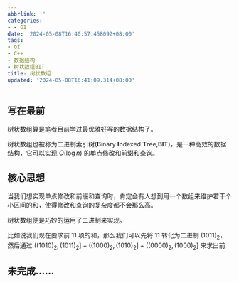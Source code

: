 ```yaml
---
abbrlink: ''
categories:
- - OI
date: '2024-05-08T16:40:57.458092+08:00'
tags:
- OI
- C++
- 数据结构
- 树状数组BIT
title: 树状数组
updated: '2024-05-08T16:41:09.314+08:00'
---
```

## 写在最前

树状数组算是笔者目前学过最优雅~~好写~~的数据结构了。

树状数组也被称为二进制索引树(**B**inary **I**ndexed **T**ree,**BIT**)，是一种高效的数据结构，它可以实现 $O(\log n)$ 的单点修改和前缀和查询。

## 核心思想

当我们想实现单点修改和前缀和查询时，肯定会有人想到用一个数组来维护若干个小区间的和，使得修改和查询的复杂度都不会那么高。

树状数组便是巧妙的运用了二进制来实现。

比如说我们现在要求前 11 项的和，那么我们可以先将 11 转化为二进制 $(1011)_2$，然后通过 $((1010)_2,(1011)_2]+((1000)_2,(1010)_2]+((0000)_2,(1000)_2]$ 来求出前

## 未完成……

